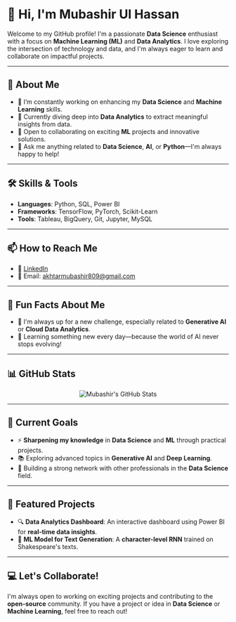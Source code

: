 # 👋 Hi, I'm Mubashir Ul Hassan

Welcome to my GitHub profile! I'm a passionate **Data Science** enthusiast with a focus on **Machine Learning (ML)** and **Data Analytics**. I love exploring the intersection of technology and data, and I'm always eager to learn and collaborate on impactful projects.

---

## 🚀 About Me

- 🔭 I’m constantly working on enhancing my **Data Science** and **Machine Learning** skills.
- 🌱 Currently diving deep into **Data Analytics** to extract meaningful insights from data.
- 🤝 Open to collaborating on exciting **ML** projects and innovative solutions.
- 💬 Ask me anything related to **Data Science**, **AI**, or **Python**—I'm always happy to help!

---

## 🛠️ Skills & Tools

- **Languages**: Python, SQL, Power BI
- **Frameworks**: TensorFlow, PyTorch, Scikit-Learn
- **Tools**: Tableau, BigQuery, Git, Jupyter, MySQL

---

## 📫 How to Reach Me

- 💼 [LinkedIn](https://www.linkedin.com/in/mubashir-ul-hassan/)
- 📧 Email: [akhtarmubashir809@gmail.com](mailto:akhtarmubashir809@gmail.com)

---

## 🌟 Fun Facts About Me

- 🚀 I'm always up for a new challenge, especially related to **Generative AI** or **Cloud Data Analytics**.
- 🧠 Learning something new every day—because the world of AI never stops evolving!

---

## 📊 GitHub Stats

<p align="center">
  <img src="https://github-readme-stats.vercel.app/api?username=Mubashir-Ul-Hassan&show_icons=true&theme=radical" alt="Mubashir's GitHub Stats" />
</p>

---

## 🎯 Current Goals

- ⚡ **Sharpening my knowledge** in **Data Science** and **ML** through practical projects.
- 📚 Exploring advanced topics in **Generative AI** and **Deep Learning**.
- 💼 Building a strong network with other professionals in the **Data Science** field.

---

## 🌟 Featured Projects

- 🔍 **Data Analytics Dashboard**: An interactive dashboard using Power BI for **real-time data insights**.
- 🤖 **ML Model for Text Generation**: A **character-level RNN** trained on Shakespeare's texts.

---

## 💻 Let's Collaborate!

I'm always open to working on exciting projects and contributing to the **open-source** community. If you have a project or idea in **Data Science** or **Machine Learning**, feel free to reach out!



<!---
Mubashir-Ul-Hassan/Mubashir-Ul-Hassan is a ✨ special ✨ repository because its `README.md` (this file) appears on your GitHub profile.
You can click the Preview link to take a look at your changes.
--->
